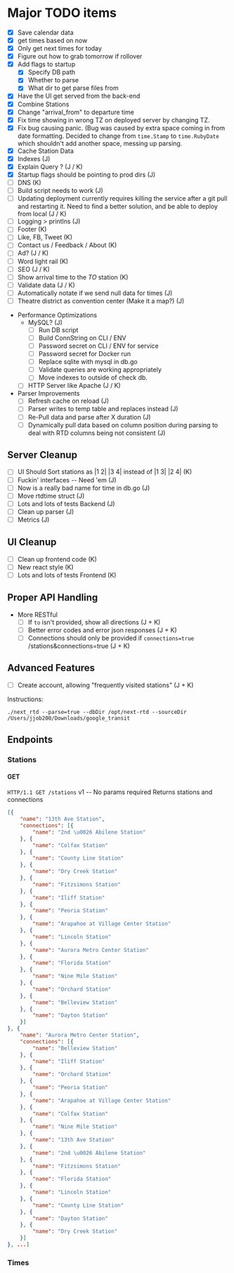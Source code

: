# Major TODO items
- [X] Save calendar data
- [X] get times based on now
- [X] Only get next times for today
- [X] Figure out how to grab tomorrow if rollover
- [X] Add flags to startup
  - [X] Specify DB path
  - [X] Whether to parse
  - [X] What dir to get parse files from
- [X] Have the UI get served from the back-end
- [X] Combine Stations
- [X] Change "arrival_from" to departure time
- [X] Fix time showing in wrong TZ on deployed server by changing TZ.
- [X] Fix bug causing panic. (Bug was caused by extra space coming in from date formatting. Decided to change from `time.Stamp` to `time.RubyDate` which shouldn't add another space, messing up parsing.
- [X] Cache Station Data
- [X] Indexes (J)
- [X] Explain Query ? (J / K)
- [X] Startup flags should be pointing to prod dirs (J)
- [ ] DNS (K)
- [ ] Build script needs to work (J)
- [ ] Updating deployment currently requires killing the service after a git pull and restarting it. Need to find a better solution, and be able to deploy from local (J / K)
- [ ] Logging > printlns (J)
- [ ] Footer (K)
- [ ] Like, FB, Tweet (K)
- [ ] Contact us / Feedback / About (K)
- [ ] Ad? (J / K)
- [ ] Word light rail (K)
- [ ] SEO (J / K)
- [ ] Show arrival time to the _TO_ station (K)
- [ ] Validate data (J / K)
- [ ] Automatically notate if we send null data for times (J)
- [ ] Theatre district as convention center (Make it a map?) (J)
- Performance Optimizations
  - MySQL? (J)
    - [ ] Run DB script
    - [ ] Build ConnString on CLI / ENV
    - [ ] Password secret on CLI / ENV for service
    - [ ] Password secret for Docker run
    - [ ] Replace sqlite with mysql in db.go
    - [ ] Validate queries are working appropriately
    - [ ] Move indexes to outside of check db.
  - [ ] HTTP Server like Apache (J / K)
- Parser Improvements
  - [ ] Refresh cache on reload (J)
  - [ ] Parser writes to temp table and replaces instead (J)
  - [ ] Re-Pull data and parse after X duration (J)
  - [ ] Dynamically pull data based on column position during parsing to deal with RTD columns being not consistent (J)

## Server Cleanup
- [ ] UI Should Sort stations as |1 2| |3 4| instead of |1 3| |2 4| (K)
- [ ] Fuckin' interfaces -- Need 'em (J)
- [ ] Now is a really bad name for time in db.go (J)
- [ ] Move rtdtime struct (J) 
- [ ] Lots and lots of tests Backend (J)
- [ ] Clean up parser (J)
- [ ] Metrics (J)

## UI Cleanup
- [ ] Clean up frontend code (K)
- [ ] New react style (K) 
- [ ] Lots and lots of tests Frontend (K)

## Proper API Handling
- More RESTful
  - [ ] If `to` isn't provided, show all directions (J + K)
  - [ ] Better error codes and error json responses (J + K)
  - [ ] Connections should only be provided if `connections=true` /stations&connections=true (J + K)

## Advanced Features
- [ ] Create account, allowing "frequently visited stations" (J + K)

Instructions:
```
./next_rtd --parse=true --dbDir /opt/next-rtd --sourceDir /Users/jjob200/Downloads/google_transit
```

## Endpoints
### Stations
#### GET
`HTTP/1.1 GET /stations`
v1 -- No params required
Returns stations and connections
```json
[{
	"name": "13th Ave Station",
	"connections": [{
		"name": "2nd \u0026 Abilene Station"
	}, {
		"name": "Colfax Station"
	}, {
		"name": "County Line Station"
	}, {
		"name": "Dry Creek Station"
	}, {
		"name": "Fitzsimons Station"
	}, {
		"name": "Iliff Station"
	}, {
		"name": "Peoria Station"
	}, {
		"name": "Arapahoe at Village Center Station"
	}, {
		"name": "Lincoln Station"
	}, {
		"name": "Aurora Metro Center Station"
	}, {
		"name": "Florida Station"
	}, {
		"name": "Nine Mile Station"
	}, {
		"name": "Orchard Station"
	}, {
		"name": "Belleview Station"
	}, {
		"name": "Dayton Station"
	}]
}, {
	"name": "Aurora Metro Center Station",
	"connections": [{
		"name": "Belleview Station"
	}, {
		"name": "Iliff Station"
	}, {
		"name": "Orchard Station"
	}, {
		"name": "Peoria Station"
	}, {
		"name": "Arapahoe at Village Center Station"
	}, {
		"name": "Colfax Station"
	}, {
		"name": "Nine Mile Station"
	}, {
		"name": "13th Ave Station"
	}, {
		"name": "2nd \u0026 Abilene Station"
	}, {
		"name": "Fitzsimons Station"
	}, {
		"name": "Florida Station"
	}, {
		"name": "Lincoln Station"
	}, {
		"name": "County Line Station"
	}, {
		"name": "Dayton Station"
	}, {
		"name": "Dry Creek Station"
	}]
}, ...]
```

### Times

